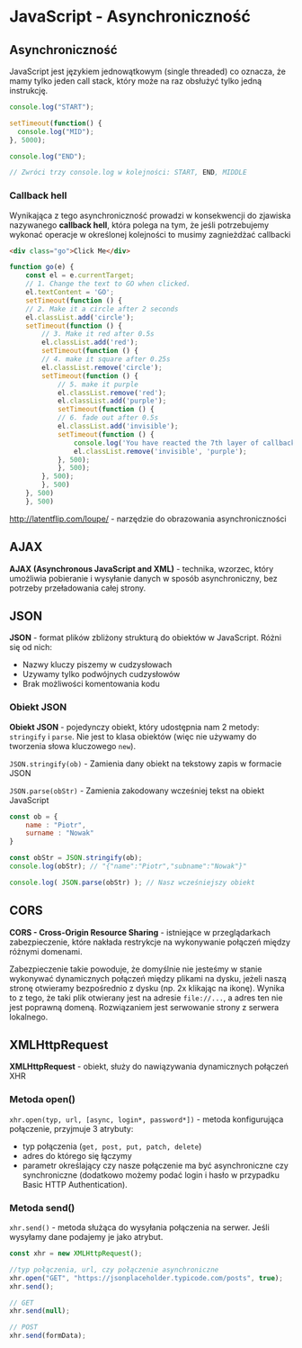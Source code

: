 # JavaScript - Asynchroniczność

## Asynchroniczność

JavaScript jest językiem jednowątkowym (single threaded) co oznacza, że mamy tylko jeden call stack, który może na raz obsłużyć tylko jedną instrukcję.

```javascript
console.log("START");

setTimeout(function() {
  console.log("MID");
}, 5000);

console.log("END");

// Zwróci trzy console.log w kolejności: START, END, MIDDLE
```

### Callback hell

Wynikająca z tego asynchroniczność prowadzi w konsekwencji do zjawiska nazywanego **callback hell**, która polega na tym, że jeśli potrzebujemy wykonać operacje w określonej kolejności to musimy zagnieżdżać callbacki

```html
<div class="go">Click Me</div>
```

```javascript
function go(e) {
    const el = e.currentTarget;
    // 1. Change the text to GO when clicked.
    el.textContent = 'GO';
    setTimeout(function () {
    // 2. Make it a circle after 2 seconds
    el.classList.add('circle');
    setTimeout(function () {
        // 3. Make it red after 0.5s
        el.classList.add('red');
        setTimeout(function () {
        // 4. make it square after 0.25s
        el.classList.remove('circle');
        setTimeout(function () {
            // 5. make it purple
            el.classList.remove('red');
            el.classList.add('purple');
            setTimeout(function () {
            // 6. fade out after 0.5s
            el.classList.add('invisible');
            setTimeout(function () {
                console.log('You have reacted the 7th layer of callback hell');
                el.classList.remove('invisible', 'purple');
            }, 500);
            }, 500);
        }, 500);
        }, 500)
    }, 500)
    }, 500)
```

http://latentflip.com/loupe/ - narzędzie do obrazowania asynchroniczności

## AJAX

**AJAX (Asynchronous JavaScript and XML)** - technika, wzorzec, który umożliwia pobieranie i wysyłanie danych w sposób asynchroniczny, bez potrzeby przeładowania całej strony.

## JSON

**JSON** - format plików zbliżony strukturą do obiektów w JavaScript. Różni się od nich:

- Nazwy kluczy piszemy w cudzysłowach
- Uzywamy tylko podwójnych cudzysłowów
- Brak możliwości komentowania kodu

### Obiekt JSON

**Obiekt JSON** - pojedynczy obiekt, który udostępnia nam 2 metody: `stringify` i `parse`. Nie jest to klasa obiektów (więc nie używamy do tworzenia słowa kluczowego `new`).

`JSON.stringify(ob)` - Zamienia dany obiekt na tekstowy zapis w formacie JSON

`JSON.parse(obStr)` - Zamienia zakodowany wcześniej tekst na obiekt JavaScript

```Javascript
const ob = {
    name : "Piotr",
    surname : "Nowak"
}

const obStr = JSON.stringify(ob);
console.log(obStr); // "{"name":"Piotr","subname":"Nowak"}"

console.log( JSON.parse(obStr) ); // Nasz wcześniejszy obiekt
```

## CORS

**CORS - Cross-Origin Resource Sharing** - istniejące w przeglądarkach zabezpieczenie, które nakłada restrykcje na wykonywanie połączeń między różnymi domenami.

Zabezpieczenie takie powoduje, że domyślnie nie jesteśmy w stanie wykonywać dynamicznych połączeń między plikami na dysku, jeżeli naszą stronę otwieramy bezpośrednio z dysku (np. 2x klikając na ikonę). Wynika to z tego, że taki plik otwierany jest na adresie `file://...`, a adres ten nie jest poprawną domeną. Rozwiązaniem jest serwowanie strony z serwera lokalnego.

## XMLHttpRequest

**XMLHttpRequest** - obiekt, służy do nawiązywania dynamicznych połączeń XHR

### Metoda open()

`xhr.open(typ, url, [async, login*, password*])` - metoda konfigurująca połączenie, przyjmuje 3 atrybuty:

- typ połączenia (`get, post, put, patch, delete`)
- adres do którego się łączymy
- parametr określający czy nasze połączenie ma być asynchroniczne czy synchroniczne (dodatkowo możemy podać login i hasło w przypadku Basic HTTP Authentication).

### Metoda send()

`xhr.send()` - metoda służąca do wysyłania połączenia na serwer. Jeśli wysyłamy dane podajemy je jako atrybut.

```javascript
const xhr = new XMLHttpRequest();

//typ połączenia, url, czy połączenie asynchroniczne
xhr.open("GET", "https://jsonplaceholder.typicode.com/posts", true);
xhr.send();

// GET
xhr.send(null);

// POST
xhr.send(formData);
```
